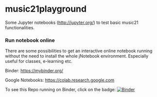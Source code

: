 # music21playground

Some Jupyter notebooks (http://jupyter.org/) to test basic music21 functionalities.

### Run notebook online
There are some possibilities to get an interactive online notebook running without the need to install the whole jNotebook environment. Especially useful for classes, e-learning etc.

Binder:
https://mybinder.org/

Google Notebooks:
https://colab.research.google.com


To see this Repo running on Binder, click on the badge: 
[![Binder](https://mybinder.org/badge.svg)](https://mybinder.org/v2/gh/musicEnfanthen/music21playground/master)
